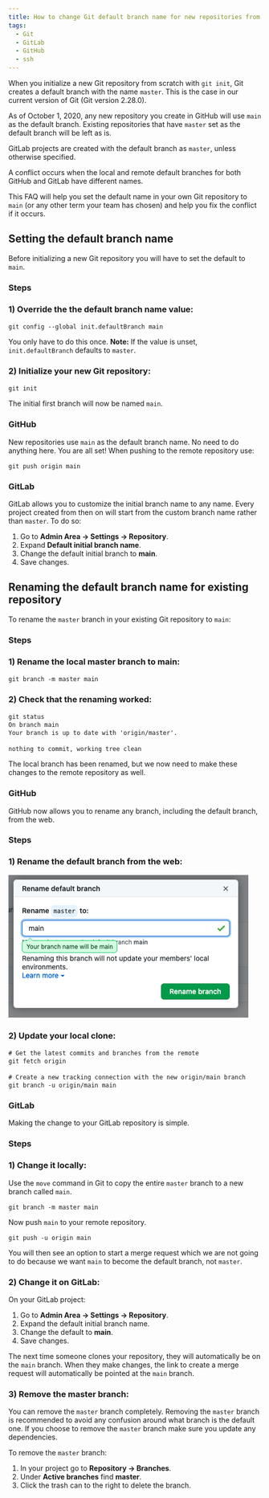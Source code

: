 ```yaml
---
title: How to change Git default branch name for new repositories from master to main
tags:
  - Git
  - GitLab
  - GitHub
  - ssh
---
```

When you initialize a new Git repository from scratch with `git init`, Git creates a default branch with the name `master`. This is the case in our current version of Git (Git version 2.28.0).

As of October 1, 2020, any new repository you create in GitHub will use `main` as the default branch. Existing repositories that have `master` set as the default branch will be left as is.

GitLab projects are created with the default branch as `master`, unless otherwise specified. 

A conflict occurs when the local and remote default branches for both GitHub and GitLab have different names.

This FAQ will help you set the default name in your own Git repository to `main` (or any other term your team has chosen) and help you fix the conflict if it occurs.

## Setting the default branch name
Before initializing a new Git repository you will have to set the default to `main`.
### Steps
### 1) Override the the default branch name value:
```
git config --global init.defaultBranch main
```
You only have to do this once.
**Note:** If the value is unset, `init.defaultBranch` defaults to `master`.

### 2) Initialize your new Git repository:
```
git init
```
The initial first branch will now be named `main`.

### GitHub
New repositories use `main` as the default branch name. 
No need to do anything here. You are all set!
When pushing to the remote repository use:
```
git push origin main
```

### GitLab
GitLab allows you to customize the initial branch name to any name. Every project  created from then on will start from the custom branch name rather than `master`. 
To do so:

1. Go to **Admin Area -> Settings -> Repository**.
2. Expand **Default initial branch name**.
3. Change the default initial branch to **main**.
4. Save changes.


## Renaming the default branch name for existing repository
To rename the `master` branch in  your existing Git repository to `main`:
### Steps
### 1) Rename the local master branch to main:
```
git branch -m master main
```
### 2) Check that the renaming worked:
```
git status
On branch main
Your branch is up to date with 'origin/master'.

nothing to commit, working tree clean
```
The local branch has been renamed, but we now need to make these changes to the remote repository as well. 

### GitHub
GitHub now allows you to rename any branch, including the default branch, from the web.

### Steps
### 1) Rename the default branch from the web:
[![infographic](/assets/images/github_default_rename.png)](/assets/images/github_default_rename.png)


### 2) Update your local clone:
```
# Get the latest commits and branches from the remote
git fetch origin

# Create a new tracking connection with the new origin/main branch
git branch -u origin/main main
```

### GitLab
Making the change to your GitLab repository is simple. 

### Steps
### 1) Change it locally:
Use the `move` command in Git to copy the entire `master` branch to a new branch called `main`.
```
git branch -m master main
```

Now push `main` to your remote repository.
```
git push -u origin main
```

You will then see an option to start a merge request which we are not going to do because we want `main` to become the default branch, not `master`.


### 2) Change it on GitLab:
On your GitLab project:
1. Go to **Admin Area -> Settings -> Repository**.
2. Expand the default initial branch name.
3. Change the default to **main**.
4. Save changes. 

The next time someone clones your repository, they will automatically be on the `main` branch. When they make changes, the link to create a merge request will automatically be pointed at the `main` branch. 

### 3) Remove the master branch:
You can remove the `master` branch completely.
Removing the `master` branch is recommended to avoid any confusion around what branch is the default one. 
If you choose to remove the `master` branch make sure you update any dependencies.

To remove the `master` branch:

1. In your project go to **Repository -> Branches**.
2. Under **Active branches** find **master**.
3. Click the trash can to the right to delete the branch.

